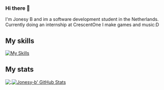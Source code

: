 ### Hi there 👋

I'm Jonesy B and im a software development student in the Netherlands.
Currently doing an internship at CrescentOne
I make games and music:D

## My skills
  [![My Skills](https://skillicons.dev/icons?i=cs,dotnet,cpp,unreal,unity,visualstudio,vscode,linux,git)](https://skillicons.dev)

## My stats
<a href="https://github.com/SeamusMullan/SeamusMullan">
  <img align="center" src="https://github-readme-stats.vercel.app/api/top-langs/?username=jonesy-b-dev&hide=java,html,tex&title_color=ffffff&text_color=c9cacc&icon_color=2bbc8a&bg_color=1d1f21&langs_count=3" />
</a>
<a href="https://github.com/SeamusMullan/SeamusMullan">
  <img align="center" src="https://github-readme-stats.vercel.app/api?username=jonesy-b-dev&show_icons=true&line_height=27&count_private=true&title_color=ffffff&text_color=c9cacc&icon_color=2bbc8a&bg_color=1d1f21" alt="Jonesy-b' GitHub Stats" />
</a>
